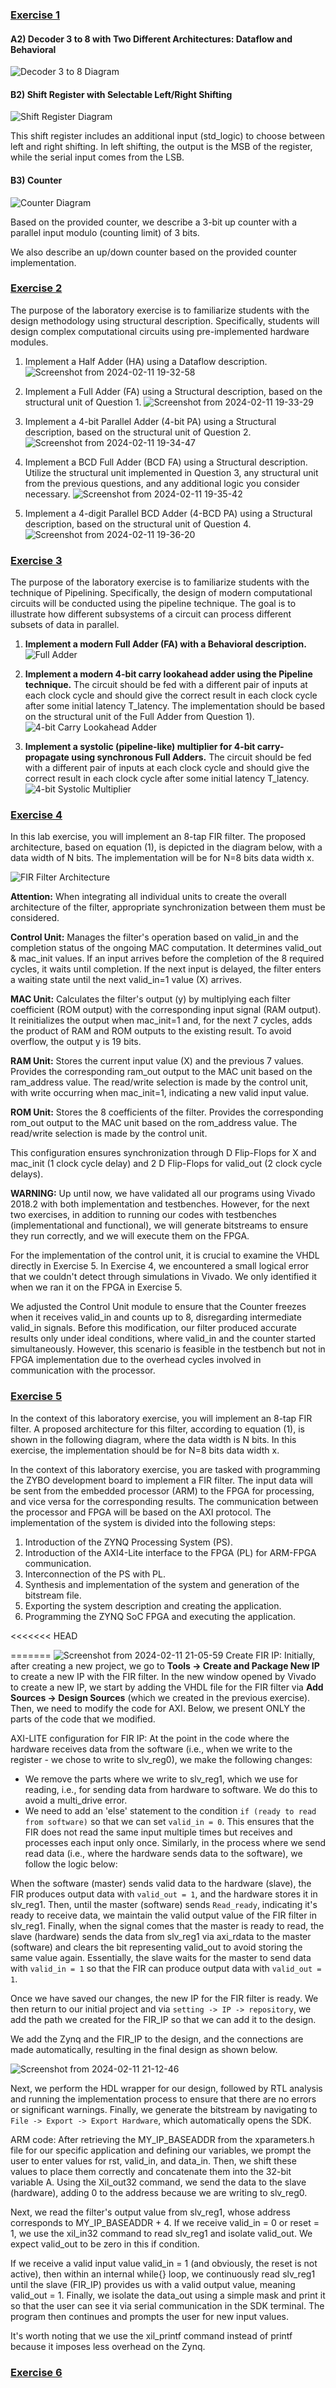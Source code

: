 ###  [Exercise 1](./VLSI-1(introduction))

#### A2) Decoder 3 to 8 with Two Different Architectures: Dataflow and Behavioral

![Decoder 3 to 8 Diagram](https://github.com/IoannouKon/Digital_VLSI_ntua/assets/132226067/d46f0d9f-b2af-4f60-8923-259df7c5e3dd)

#### B2) Shift Register with Selectable Left/Right Shifting

![Shift Register Diagram](https://github.com/IoannouKon/Digital_VLSI_ntua/assets/132226067/d418ddf7-3f22-473f-ab9b-d0fe5dae0391)

This shift register includes an additional input (std_logic) to choose between left and right shifting. In left shifting, the output is the MSB of the register, while the serial input comes from the LSB.

#### B3) Counter

![Counter Diagram](https://github.com/IoannouKon/Digital_VLSI_ntua/assets/132226067/05d5b783-299d-4745-ba78-f1e087a31fb0)

Based on the provided counter, we describe a 3-bit up counter with a parallel input modulo (counting limit) of 3 bits.

We also describe an up/down counter based on the provided counter implementation.

### [Exercise 2](./VLSI-2(ADDERS))
The purpose of the laboratory exercise is to familiarize students with the design methodology using structural description. Specifically, students will design complex computational circuits using pre-implemented hardware modules.

1) Implement a Half Adder (HA) using a Dataflow description.
![Screenshot from 2024-02-11 19-32-58](https://github.com/IoannouKon/Digital_VLSI_ntua/assets/132226067/0563298d-4dbd-42f7-b2cf-3d3a69382dea)

2) Implement a Full Adder (FA) using a Structural description, based on the structural unit of Question 1.
![Screenshot from 2024-02-11 19-33-29](https://github.com/IoannouKon/Digital_VLSI_ntua/assets/132226067/60f0dc92-2946-462d-a1d3-b91582bf82ba)

3) Implement a 4-bit Parallel Adder (4-bit PA) using a Structural description, based on the structural unit of Question 2.
![Screenshot from 2024-02-11 19-34-47](https://github.com/IoannouKon/Digital_VLSI_ntua/assets/132226067/1c30b92d-1760-4c65-8c78-ec6267e05068)

4) Implement a BCD Full Adder (BCD FA) using a Structural description. Utilize the structural unit implemented in Question 3, any structural unit from the previous questions, and any additional logic you consider necessary.
![Screenshot from 2024-02-11 19-35-42](https://github.com/IoannouKon/Digital_VLSI_ntua/assets/132226067/94d43fa5-39e2-421d-97bc-9c7627b20a27)

5) Implement a 4-digit Parallel BCD Adder (4-BCD PA) using a Structural description, based on the structural unit of Question 4.
![Screenshot from 2024-02-11 19-36-20](https://github.com/IoannouKon/Digital_VLSI_ntua/assets/132226067/af23ff82-83f0-4ec5-81e9-ca380a9e7d6b)

### [Exercise 3](./VLSI-3(Syncronus_FA_and_4_bit_multipliers))

The purpose of the laboratory exercise is to familiarize students with the technique of Pipelining. Specifically, the design of modern computational circuits will be conducted using the pipeline technique. The goal is to illustrate how different subsystems of a circuit can process different subsets of data in parallel.

1) **Implement a modern Full Adder (FA) with a Behavioral description.**
   ![Full Adder](https://github.com/IoannouKon/Digital_VLSI_ntua/assets/132226067/3496d037-4f20-40fb-a0a2-43b15c774602)

2) **Implement a modern 4-bit carry lookahead adder using the Pipeline technique.** The circuit should be fed with a different pair of inputs at each clock cycle and should give the correct result in each clock cycle after some initial latency T_latency. The implementation should be based on the structural unit of the Full Adder from Question 1).
   ![4-bit Carry Lookahead Adder](https://github.com/IoannouKon/Digital_VLSI_ntua/assets/132226067/45d42ae3-135d-44c3-be6d-8f7c1be85d1f)

3) **Implement a systolic (pipeline-like) multiplier for 4-bit carry-propagate using synchronous Full Adders.** The circuit should be fed with a different pair of inputs at each clock cycle and should give the correct result in each clock cycle after some initial latency T_latency.
   ![4-bit Systolic Multiplier](https://github.com/IoannouKon/Digital_VLSI_ntua/assets/132226067/a9d798f4-dcdd-49ea-8b5b-d6a189945267)
### [Exercise 4](./VlSI-4(FIR))

In this lab exercise, you will implement an 8-tap FIR filter. The proposed architecture, based on equation (1), is depicted in the diagram below, with a data width of N bits. The implementation will be for N=8 bits data width x.

![FIR Filter Architecture](https://github.com/IoannouKon/Digital_VLSI_ntua/assets/132226067/e5b2050b-11a3-4cb0-ac12-d5bea76e5b83)

**Attention:** When integrating all individual units to create the overall architecture of the filter, appropriate synchronization between them must be considered.

**Control Unit:** Manages the filter's operation based on valid_in and the completion status of the ongoing MAC computation. It determines valid_out & mac_init values. If an input arrives before the completion of the 8 required cycles, it waits until completion. If the next input is delayed, the filter enters a waiting state until the next valid_in=1 value (X) arrives.

**MAC Unit:** Calculates the filter's output (y) by multiplying each filter coefficient (ROM output) with the corresponding input signal (RAM output). It reinitializes the output when mac_init=1 and, for the next 7 cycles, adds the product of RAM and ROM outputs to the existing result. To avoid overflow, the output y is 19 bits.

**RAM Unit:** Stores the current input value (X) and the previous 7 values. Provides the corresponding ram_out output to the MAC unit based on the ram_address value. The read/write selection is made by the control unit, with write occurring when mac_init=1, indicating a new valid input value.

**ROM Unit:** Stores the 8 coefficients of the filter. Provides the corresponding rom_out output to the MAC unit based on the rom_address value. The read/write selection is made by the control unit.

This configuration ensures synchronization through D Flip-Flops for X and mac_init (1 clock cycle delay) and 2 D Flip-Flops for valid_out (2 clock cycle delays).

**WARNING:** Up until now, we have validated all our programs using Vivado 2018.2 with both implementation and testbenches. However, for the next two exercises, in addition to running our codes with testbenches (implementational and functional), we will generate bitstreams to ensure they run correctly, and we will execute them on the FPGA.

For the implementation of the control unit, it is crucial to examine the VHDL directly in Exercise 5. In Exercise 4, we encountered a small logical error that we couldn't detect through simulations in Vivado. We only identified it when we ran it on the FPGA in Exercise 5. 

We adjusted the Control Unit module to ensure that the Counter freezes when it receives valid_in and counts up to 8, disregarding intermediate valid_in signals. Before this modification, our filter produced accurate results only under ideal conditions, where valid_in and the counter started simultaneously. However, this scenario is feasible in the testbench but not in FPGA implementation due to the overhead cycles involved in communication with the processor.

### [Exercise 5](./VLSI-5(FIR_in_Zybo))
In the context of this laboratory exercise, you will implement an 8-tap FIR filter. A proposed architecture for this filter, according to equation (1), is shown in the following diagram, where the data width is N bits. In this exercise, the implementation should be for N=8 bits data width x.

In the context of this laboratory exercise, you are tasked with programming the ZYBO development board to implement a FIR filter. The input data will be sent from the embedded processor (ARM) to the FPGA for processing, and vice versa for the corresponding results. The communication between the processor and FPGA will be based on the AXI protocol. The implementation of the system is divided into the following steps:

1) Introduction of the ZYNQ Processing System (PS).
2) Introduction of the AXI4-Lite interface to the FPGA (PL) for ARM-FPGA communication.
3) Interconnection of the PS with PL.
4) Synthesis and implementation of the system and generation of the bitstream file.
5) Exporting the system description and creating the application.
6) Programming the ZYNQ SoC FPGA and executing the application.

<<<<<<< HEAD

=======
 ![Screenshot from 2024-02-11 21-05-59](https://github.com/IoannouKon/Digital_VLSI_ntua/assets/132226067/34fc2b02-3ad8-44e3-8a6a-3e5b679024ea)
Create FIR IP:
 Initially, after creating a new project, we go to **Tools -> Create and Package New IP** to create a new IP with the FIR filter. In the new window opened by Vivado to create a new IP, we start by adding the VHDL file for the FIR filter via **Add Sources -> Design Sources** (which we created in the previous exercise). 
 Then, we need to modify the code for AXI. Below, we present ONLY the parts of the code that we modified.

AXI-LITE configuration for FIR IP:
 At the point in the code where the hardware receives data from the software (i.e., when we write to the register - we chose to write to slv_reg0), we make the following changes:

- We remove the parts where we write to slv_reg1, which we use for reading, i.e., for sending data from hardware to software. We do this to avoid a multi_drive error.
- We need to add an 'else' statement to the condition `if (ready to read from software)` so that we can set `valid_in = 0`. This ensures that the FIR does not read the same input multiple times but receives and processes each input only once. Similarly, in the process where we send read data (i.e., where the hardware sends data to the software), we follow the logic below:

When the software (master) sends valid data to the hardware (slave), the FIR produces output data with `valid_out = 1`, and the hardware stores it in slv_reg1. Then, until the master (software) sends `Read_ready`, indicating it's ready to receive data, we maintain the valid output value of the FIR filter in slv_reg1. Finally, when the signal comes that the master is ready to read, the slave (hardware) sends the data from slv_reg1 via axi_rdata to the master (software) and clears the bit representing valid_out to avoid storing the same value again. Essentially, the slave waits for the master to send data with `valid_in = 1` so that the FIR can produce output data with `valid_out = 1`.

Once we have saved our changes, the new IP for the FIR filter is ready. We then return to our initial project and via `setting -> IP -> repository`, we add the path we created for the FIR_IP so that we can add it to the design.

We add the Zynq and the FIR_IP to the design, and the connections are made automatically, resulting in the final design as shown below.

![Screenshot from 2024-02-11 21-12-46](https://github.com/IoannouKon/Digital_VLSI_ntua/assets/132226067/9e69550a-9235-4150-a99c-6f7e8db25491)

Next, we perform the HDL wrapper for our design, followed by RTL analysis and running the implementation process to ensure that there are no errors or significant warnings. Finally, we generate the bitstream by navigating to `File -> Export -> Export Hardware`, which automatically opens the SDK.

ARM code:
After retrieving the MY_IP_BASEADDR from the xparameters.h file for our specific application and defining our variables, we prompt the user to enter values for rst, valid_in, and data_in. Then, we shift these values to place them correctly and concatenate them into the 32-bit variable A. Using the Xil_out32 command, we send the data to the slave (hardware), adding 0 to the address because we are writing to slv_reg0.

Next, we read the filter's output value from slv_reg1, whose address corresponds to MY_IP_BASEADDR + 4. If we receive valid_in = 0 or reset = 1, we use the xil_in32 command to read slv_reg1 and isolate valid_out. We expect valid_out to be zero in this if condition.

If we receive a valid input value valid_in = 1 (and obviously, the reset is not active), then within an internal while{} loop, we continuously read slv_reg1 until the slave (FIR_IP) provides us with a valid output value, meaning valid_out = 1. Finally, we isolate the data_out using a simple mask and print it so that the user can see it via serial communication in the SDK terminal. The program then continues and prompts the user for new input values.

It's worth noting that we use the xil_printf command instead of printf because it imposes less overhead on the Zynq.

###  [Exercise 6](./VLSI-6(Debayer_Filter))

